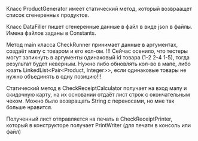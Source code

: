 Класс ProductGenerator имеет статический метод, который возвраащет список сгенеренных продуктов.

Класс DataFiller пишет сгенеренные данные в файл в виде json в файлы. Имена файлов заданы в Constants.

Метод main класса CheckRunner принимает данные в аргументах, создаёт мапу с товаром и его кол-ом.
!!! Сейчас осенило, что тестеры могут запихнуть в аргументы одинаковый id товара (1-2 2-4 1-5), тогда результат
будет неверным.
Нужно либо обновлять кол-во в мапе, либо юзать LinkedList<Pair<Product, Integer>>, если одинаковые товары не нужно
объединять в одну позицию!!!

Статический метод в CheckReceiptCalculator получает на вход мапу и скидочную карту, на их основании отдаёт лист строк 
с окончательным чеком. Можно было возвращать String с переносами, но мне так больше нравится.

Полученный лист отправляется на печать в CheckReceiptPrinter, который в конструкторе получает PrintWriter (для печати в
консоль или файл) 
